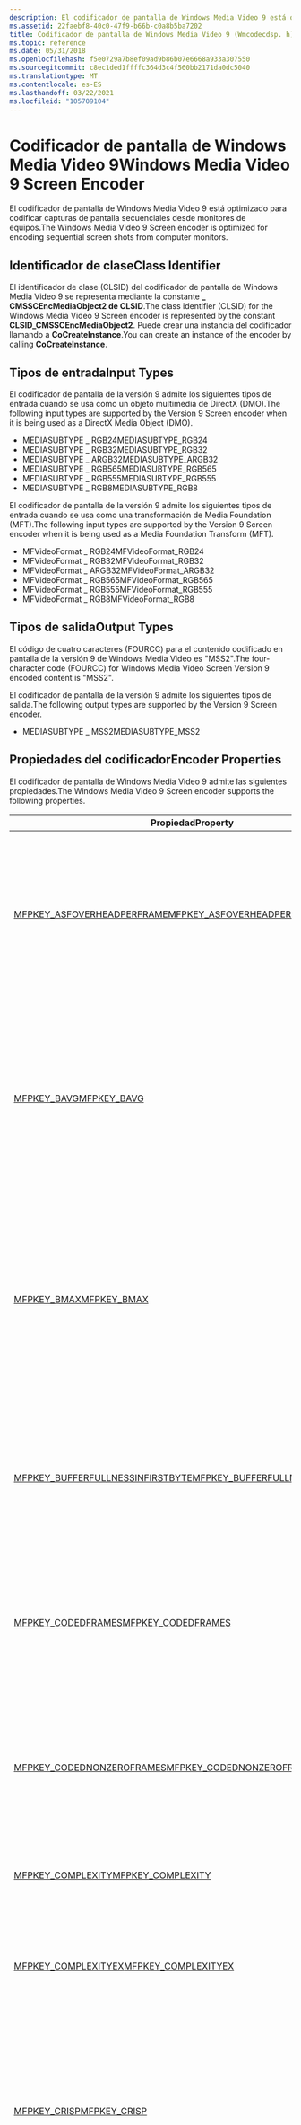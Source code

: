 ```yaml
---
description: El codificador de pantalla de Windows Media Video 9 está optimizado para codificar capturas de pantalla secuenciales desde monitores de equipos.
ms.assetid: 22faebf8-40c0-47f9-b66b-c0a8b5ba7202
title: Codificador de pantalla de Windows Media Video 9 (Wmcodecdsp. h)
ms.topic: reference
ms.date: 05/31/2018
ms.openlocfilehash: f5e0729a7b8ef09ad9b86b07e6668a933a307550
ms.sourcegitcommit: c8ec1ded1ffffc364d3c4f560bb2171da0dc5040
ms.translationtype: MT
ms.contentlocale: es-ES
ms.lasthandoff: 03/22/2021
ms.locfileid: "105709104"
---
```

# <a name="windows-media-video-9-screen-encoder"></a><span data-ttu-id="d34c1-103">Codificador de pantalla de Windows Media Video 9</span><span class="sxs-lookup"><span data-stu-id="d34c1-103">Windows Media Video 9 Screen Encoder</span></span>

<span data-ttu-id="d34c1-104">El codificador de pantalla de Windows Media Video 9 está optimizado para codificar capturas de pantalla secuenciales desde monitores de equipos.</span><span class="sxs-lookup"><span data-stu-id="d34c1-104">The Windows Media Video 9 Screen encoder is optimized for encoding sequential screen shots from computer monitors.</span></span>

## <a name="class-identifier"></a><span data-ttu-id="d34c1-105">Identificador de clase</span><span class="sxs-lookup"><span data-stu-id="d34c1-105">Class Identifier</span></span>

<span data-ttu-id="d34c1-106">El identificador de clase (CLSID) del codificador de pantalla de Windows Media Video 9 se representa mediante la constante **\_ CMSSCEncMediaObject2 de CLSID**.</span><span class="sxs-lookup"><span data-stu-id="d34c1-106">The class identifier (CLSID) for the Windows Media Video 9 Screen encoder is represented by the constant **CLSID\_CMSSCEncMediaObject2**.</span></span> <span data-ttu-id="d34c1-107">Puede crear una instancia del codificador llamando a **CoCreateInstance**.</span><span class="sxs-lookup"><span data-stu-id="d34c1-107">You can create an instance of the encoder by calling **CoCreateInstance**.</span></span>

## <a name="input-types"></a><span data-ttu-id="d34c1-108">Tipos de entrada</span><span class="sxs-lookup"><span data-stu-id="d34c1-108">Input Types</span></span>

<span data-ttu-id="d34c1-109">El codificador de pantalla de la versión 9 admite los siguientes tipos de entrada cuando se usa como un objeto multimedia de DirectX (DMO).</span><span class="sxs-lookup"><span data-stu-id="d34c1-109">The following input types are supported by the Version 9 Screen encoder when it is being used as a DirectX Media Object (DMO).</span></span>

-   <span data-ttu-id="d34c1-110">MEDIASUBTYPE \_ RGB24</span><span class="sxs-lookup"><span data-stu-id="d34c1-110">MEDIASUBTYPE\_RGB24</span></span>
-   <span data-ttu-id="d34c1-111">MEDIASUBTYPE \_ RGB32</span><span class="sxs-lookup"><span data-stu-id="d34c1-111">MEDIASUBTYPE\_RGB32</span></span>
-   <span data-ttu-id="d34c1-112">MEDIASUBTYPE \_ ARGB32</span><span class="sxs-lookup"><span data-stu-id="d34c1-112">MEDIASUBTYPE\_ARGB32</span></span>
-   <span data-ttu-id="d34c1-113">MEDIASUBTYPE \_ RGB565</span><span class="sxs-lookup"><span data-stu-id="d34c1-113">MEDIASUBTYPE\_RGB565</span></span>
-   <span data-ttu-id="d34c1-114">MEDIASUBTYPE \_ RGB555</span><span class="sxs-lookup"><span data-stu-id="d34c1-114">MEDIASUBTYPE\_RGB555</span></span>
-   <span data-ttu-id="d34c1-115">MEDIASUBTYPE \_ RGB8</span><span class="sxs-lookup"><span data-stu-id="d34c1-115">MEDIASUBTYPE\_RGB8</span></span>

<span data-ttu-id="d34c1-116">El codificador de pantalla de la versión 9 admite los siguientes tipos de entrada cuando se usa como una transformación de Media Foundation (MFT).</span><span class="sxs-lookup"><span data-stu-id="d34c1-116">The following input types are supported by the Version 9 Screen encoder when it is being used as a Media Foundation Transform (MFT).</span></span>

-   <span data-ttu-id="d34c1-117">MFVideoFormat \_ RGB24</span><span class="sxs-lookup"><span data-stu-id="d34c1-117">MFVideoFormat\_RGB24</span></span>
-   <span data-ttu-id="d34c1-118">MFVideoFormat \_ RGB32</span><span class="sxs-lookup"><span data-stu-id="d34c1-118">MFVideoFormat\_RGB32</span></span>
-   <span data-ttu-id="d34c1-119">MFVideoFormat \_ ARGB32</span><span class="sxs-lookup"><span data-stu-id="d34c1-119">MFVideoFormat\_ARGB32</span></span>
-   <span data-ttu-id="d34c1-120">MFVideoFormat \_ RGB565</span><span class="sxs-lookup"><span data-stu-id="d34c1-120">MFVideoFormat\_RGB565</span></span>
-   <span data-ttu-id="d34c1-121">MFVideoFormat \_ RGB555</span><span class="sxs-lookup"><span data-stu-id="d34c1-121">MFVideoFormat\_RGB555</span></span>
-   <span data-ttu-id="d34c1-122">MFVideoFormat \_ RGB8</span><span class="sxs-lookup"><span data-stu-id="d34c1-122">MFVideoFormat\_RGB8</span></span>

## <a name="output-types"></a><span data-ttu-id="d34c1-123">Tipos de salida</span><span class="sxs-lookup"><span data-stu-id="d34c1-123">Output Types</span></span>

<span data-ttu-id="d34c1-124">El código de cuatro caracteres (FOURCC) para el contenido codificado en pantalla de la versión 9 de Windows Media Video es "MSS2".</span><span class="sxs-lookup"><span data-stu-id="d34c1-124">The four-character code (FOURCC) for Windows Media Video Screen Version 9 encoded content is "MSS2".</span></span>

<span data-ttu-id="d34c1-125">El codificador de pantalla de la versión 9 admite los siguientes tipos de salida.</span><span class="sxs-lookup"><span data-stu-id="d34c1-125">The following output types are supported by the Version 9 Screen encoder.</span></span>

-   <span data-ttu-id="d34c1-126">MEDIASUBTYPE \_ MSS2</span><span class="sxs-lookup"><span data-stu-id="d34c1-126">MEDIASUBTYPE\_MSS2</span></span>

## <a name="encoder-properties"></a><span data-ttu-id="d34c1-127">Propiedades del codificador</span><span class="sxs-lookup"><span data-stu-id="d34c1-127">Encoder Properties</span></span>

<span data-ttu-id="d34c1-128">El codificador de pantalla de Windows Media Video 9 admite las siguientes propiedades.</span><span class="sxs-lookup"><span data-stu-id="d34c1-128">The Windows Media Video 9 Screen encoder supports the following properties.</span></span>



<table>
<thead>
<tr class="header">
<th><span data-ttu-id="d34c1-129">Propiedad</span><span class="sxs-lookup"><span data-stu-id="d34c1-129">Property</span></span></th>
<th><span data-ttu-id="d34c1-130">Descripción</span><span class="sxs-lookup"><span data-stu-id="d34c1-130">Description</span></span></th>
</tr>
</thead>
<tbody>
<tr class="odd">
<td><span data-ttu-id="d34c1-131"><a href="mfpkey-asfoverheadperframeproperty.md">MFPKEY_ASFOVERHEADPERFRAME</a></span><span class="sxs-lookup"><span data-stu-id="d34c1-131"><a href="mfpkey-asfoverheadperframeproperty.md">MFPKEY_ASFOVERHEADPERFRAME</a></span></span></td>
<td><span data-ttu-id="d34c1-132">Especifica la sobrecarga, en bytes por paquete, necesaria para el contenedor que se usa para almacenar el contenido comprimido.</span><span class="sxs-lookup"><span data-stu-id="d34c1-132">Specifies the overhead, in bytes per packet, required for the container that is used to store the compressed content.</span></span><br/> <dl> <span data-ttu-id="d34c1-133">Windows XP y versiones posteriores.</span><span class="sxs-lookup"><span data-stu-id="d34c1-133">Windows XP and later.</span></span><br />
<span data-ttu-id="d34c1-134">De solo escritura.</span><span class="sxs-lookup"><span data-stu-id="d34c1-134">Write-only.</span></span><br />
</dl></td>
</tr>
<tr class="even">
<td><span data-ttu-id="d34c1-135"><a href="mfpkey-bavgproperty.md">MFPKEY_BAVG</a></span><span class="sxs-lookup"><span data-stu-id="d34c1-135"><a href="mfpkey-bavgproperty.md">MFPKEY_BAVG</a></span></span></td>
<td><span data-ttu-id="d34c1-136">Especifica la ventana de búfer, en milisegundos, de una secuencia de velocidad de bits variable (VBR) restringida con la velocidad de bits media (especificada por <a href="mfpkey-ravgproperty.md">MFPKEY_RAVG</a>).</span><span class="sxs-lookup"><span data-stu-id="d34c1-136">Specifies the buffer window, in milliseconds, of a constrained variable-bit-rate (VBR) stream at its average bit rate (specified by <a href="mfpkey-ravgproperty.md">MFPKEY_RAVG</a>).</span></span><br/> <dl> <span data-ttu-id="d34c1-137">Windows XP y versiones posteriores.</span><span class="sxs-lookup"><span data-stu-id="d34c1-137">Windows XP and later.</span></span><br />
<span data-ttu-id="d34c1-138">Lectura/escritura</span><span class="sxs-lookup"><span data-stu-id="d34c1-138">Read/write.</span></span><br />
</dl></td>
</tr>
<tr class="odd">
<td><span data-ttu-id="d34c1-139"><a href="mfpkey-bmaxproperty.md">MFPKEY_BMAX</a></span><span class="sxs-lookup"><span data-stu-id="d34c1-139"><a href="mfpkey-bmaxproperty.md">MFPKEY_BMAX</a></span></span></td>
<td><span data-ttu-id="d34c1-140">Especifica la ventana de búfer, en milisegundos, de una secuencia de velocidad de bits variable (VBR) restringida en la velocidad de bits máxima (especificada por <a href="mfpkey-rmaxproperty.md">MFPKEY_RMAX</a>).</span><span class="sxs-lookup"><span data-stu-id="d34c1-140">Specifies the buffer window, in milliseconds, of a constrained variable-bit-rate (VBR) stream at its peak bit rate (specified by <a href="mfpkey-rmaxproperty.md">MFPKEY_RMAX</a>).</span></span><br/> <dl> <span data-ttu-id="d34c1-141">Windows XP y versiones posteriores.</span><span class="sxs-lookup"><span data-stu-id="d34c1-141">Windows XP and later.</span></span><br />
<span data-ttu-id="d34c1-142">Lectura/escritura</span><span class="sxs-lookup"><span data-stu-id="d34c1-142">Read/write.</span></span><br />
</dl></td>
</tr>
<tr class="even">
<td><span data-ttu-id="d34c1-143"><a href="mfpkey-bufferfullnessinfirstbyteproperty.md">MFPKEY_BUFFERFULLNESSINFIRSTBYTE</a></span><span class="sxs-lookup"><span data-stu-id="d34c1-143"><a href="mfpkey-bufferfullnessinfirstbyteproperty.md">MFPKEY_BUFFERFULLNESSINFIRSTBYTE</a></span></span></td>
<td><span data-ttu-id="d34c1-144">Especifica si la secuencia de bits de vídeo codificada contiene un valor de llenado de búfer con cada fotograma clave.</span><span class="sxs-lookup"><span data-stu-id="d34c1-144">Specifies whether the encoded video bit stream contains a buffer fullness value with every key frame.</span></span><br/> <dl> <span data-ttu-id="d34c1-145">Windows XP y versiones posteriores.</span><span class="sxs-lookup"><span data-stu-id="d34c1-145">Windows XP and later.</span></span><br />
<span data-ttu-id="d34c1-146">Solo lectura.</span><span class="sxs-lookup"><span data-stu-id="d34c1-146">Read-only.</span></span><br />
</dl></td>
</tr>
<tr class="odd">
<td><span data-ttu-id="d34c1-147"><a href="mfpkey-codedframesproperty.md">MFPKEY_CODEDFRAMES</a></span><span class="sxs-lookup"><span data-stu-id="d34c1-147"><a href="mfpkey-codedframesproperty.md">MFPKEY_CODEDFRAMES</a></span></span></td>
<td><span data-ttu-id="d34c1-148">Especifica el número de fotogramas de vídeo codificados por el códec.</span><span class="sxs-lookup"><span data-stu-id="d34c1-148">Specifies the number of video frames encoded by the codec.</span></span><br/> <dl> <span data-ttu-id="d34c1-149">Windows XP y versiones posteriores.</span><span class="sxs-lookup"><span data-stu-id="d34c1-149">Windows XP and later.</span></span><br />
<span data-ttu-id="d34c1-150">Solo lectura.</span><span class="sxs-lookup"><span data-stu-id="d34c1-150">Read-only.</span></span><br />
</dl></td>
</tr>
<tr class="even">
<td><span data-ttu-id="d34c1-151"><a href="mfpkey-codednonzeroframesproperty.md">MFPKEY_CODEDNONZEROFRAMES</a></span><span class="sxs-lookup"><span data-stu-id="d34c1-151"><a href="mfpkey-codednonzeroframesproperty.md">MFPKEY_CODEDNONZEROFRAMES</a></span></span></td>
<td><span data-ttu-id="d34c1-152">Especifica el número de fotogramas de vídeo codificados por el códec que realmente contienen datos.</span><span class="sxs-lookup"><span data-stu-id="d34c1-152">Specifies the number of video frames encoded by the codec that actually contain data.</span></span><br/> <dl> <span data-ttu-id="d34c1-153">Windows XP y versiones posteriores.</span><span class="sxs-lookup"><span data-stu-id="d34c1-153">Windows XP and later.</span></span><br />
<span data-ttu-id="d34c1-154">Solo lectura.</span><span class="sxs-lookup"><span data-stu-id="d34c1-154">Read-only.</span></span><br />
</dl></td>
</tr>
<tr class="odd">
<td><span data-ttu-id="d34c1-155"><a href="mfpkey-complexityproperty.md">MFPKEY_COMPLEXITY</a></span><span class="sxs-lookup"><span data-stu-id="d34c1-155"><a href="mfpkey-complexityproperty.md">MFPKEY_COMPLEXITY</a></span></span></td>
<td><span data-ttu-id="d34c1-156">Esta propiedad se sustituye por <a href="mfpkey-complexityexproperty.md">MFPKEY_COMPLEXITYEX</a>.</span><span class="sxs-lookup"><span data-stu-id="d34c1-156">This property is superseded by <a href="mfpkey-complexityexproperty.md">MFPKEY_COMPLEXITYEX</a>.</span></span><br/></td>
</tr>
<tr class="even">
<td><span data-ttu-id="d34c1-157"><a href="mfpkey-complexityexproperty.md">MFPKEY_COMPLEXITYEX</a></span><span class="sxs-lookup"><span data-stu-id="d34c1-157"><a href="mfpkey-complexityexproperty.md">MFPKEY_COMPLEXITYEX</a></span></span></td>
<td><span data-ttu-id="d34c1-158">Especifica la complejidad del algoritmo del codificador.</span><span class="sxs-lookup"><span data-stu-id="d34c1-158">Specifies the complexity of the encoder algorithm.</span></span><br/> <dl> <span data-ttu-id="d34c1-159">Windows Vista y versiones posteriores.</span><span class="sxs-lookup"><span data-stu-id="d34c1-159">Windows Vista and later.</span></span><br />
<span data-ttu-id="d34c1-160">De solo escritura.</span><span class="sxs-lookup"><span data-stu-id="d34c1-160">Write-only.</span></span><br />
</dl></td>
</tr>
<tr class="odd">
<td><span data-ttu-id="d34c1-161"><a href="mfpkey-crispproperty.md">MFPKEY_CRISP</a></span><span class="sxs-lookup"><span data-stu-id="d34c1-161"><a href="mfpkey-crispproperty.md">MFPKEY_CRISP</a></span></span></td>
<td><span data-ttu-id="d34c1-162">Especifica una representación numérica del equilibrio entre la suavidad de movimiento y la calidad de la imagen en la salida del códec.</span><span class="sxs-lookup"><span data-stu-id="d34c1-162">Specifies a numeric representation of the tradeoff between motion smoothness and image quality in codec output.</span></span><br/> <dl> <span data-ttu-id="d34c1-163">Windows XP y versiones posteriores.</span><span class="sxs-lookup"><span data-stu-id="d34c1-163">Windows XP and later.</span></span><br />
<span data-ttu-id="d34c1-164">De solo escritura.</span><span class="sxs-lookup"><span data-stu-id="d34c1-164">Write-only.</span></span><br />
</dl></td>
</tr>
<tr class="even">
<td><span data-ttu-id="d34c1-165"><a href="mfpkey-droppedframesproperty.md">MFPKEY_DROPPEDFRAMES</a></span><span class="sxs-lookup"><span data-stu-id="d34c1-165"><a href="mfpkey-droppedframesproperty.md">MFPKEY_DROPPEDFRAMES</a></span></span></td>
<td><span data-ttu-id="d34c1-166">Especifica el número de fotogramas de vídeo que se han quitado durante la codificación.</span><span class="sxs-lookup"><span data-stu-id="d34c1-166">Specifies the number of video frames dropped during encoding.</span></span><br/> <dl> <span data-ttu-id="d34c1-167">Windows XP y versiones posteriores.</span><span class="sxs-lookup"><span data-stu-id="d34c1-167">Windows XP and later.</span></span><br />
<span data-ttu-id="d34c1-168">Solo lectura.</span><span class="sxs-lookup"><span data-stu-id="d34c1-168">Read-only.</span></span><br />
</dl></td>
</tr>
<tr class="odd">
<td><span data-ttu-id="d34c1-169"><a href="mfpkey-endofpassproperty.md">MFPKEY_ENDOFPASS</a></span><span class="sxs-lookup"><span data-stu-id="d34c1-169"><a href="mfpkey-endofpassproperty.md">MFPKEY_ENDOFPASS</a></span></span></td>
<td><span data-ttu-id="d34c1-170">Especifica el final de una fase de codificación.</span><span class="sxs-lookup"><span data-stu-id="d34c1-170">Specifies the end of an encoding pass.</span></span><br/> <dl> <span data-ttu-id="d34c1-171">Windows XP y versiones posteriores.</span><span class="sxs-lookup"><span data-stu-id="d34c1-171">Windows XP and later.</span></span><br />
<span data-ttu-id="d34c1-172">De solo escritura.</span><span class="sxs-lookup"><span data-stu-id="d34c1-172">Write-only.</span></span><br />
</dl></td>
</tr>
<tr class="even">
<td><span data-ttu-id="d34c1-173"><a href="mfpkey-fourccproperty.md">MFPKEY_FOURCC</a></span><span class="sxs-lookup"><span data-stu-id="d34c1-173"><a href="mfpkey-fourccproperty.md">MFPKEY_FOURCC</a></span></span></td>
<td><span data-ttu-id="d34c1-174">Especifica el FOURCC que identifica el codificador que se desea utilizar.</span><span class="sxs-lookup"><span data-stu-id="d34c1-174">Specifies the FOURCC that identifies the encoder you want to use.</span></span><br/> <dl> <span data-ttu-id="d34c1-175">Windows XP y versiones posteriores.</span><span class="sxs-lookup"><span data-stu-id="d34c1-175">Windows XP and later.</span></span><br />
<span data-ttu-id="d34c1-176">De solo escritura.</span><span class="sxs-lookup"><span data-stu-id="d34c1-176">Write-only.</span></span><br />
</dl></td>
</tr>
<tr class="odd">
<td><span data-ttu-id="d34c1-177"><a href="mfpkey-keydistproperty.md">MFPKEY_KEYDIST</a></span><span class="sxs-lookup"><span data-stu-id="d34c1-177"><a href="mfpkey-keydistproperty.md">MFPKEY_KEYDIST</a></span></span></td>
<td><span data-ttu-id="d34c1-178">Especifica el tiempo máximo, en milisegundos, entre los fotogramas clave de la salida del códec.</span><span class="sxs-lookup"><span data-stu-id="d34c1-178">Specifies the maximum time, in milliseconds, between key frames in the codec output.</span></span><br/> <dl> <span data-ttu-id="d34c1-179">Windows XP y versiones posteriores.</span><span class="sxs-lookup"><span data-stu-id="d34c1-179">Windows XP and later.</span></span><br />
<span data-ttu-id="d34c1-180">De solo escritura.</span><span class="sxs-lookup"><span data-stu-id="d34c1-180">Write-only.</span></span><br />
</dl></td>
</tr>
<tr class="even">
<td><span data-ttu-id="d34c1-181"><a href="mfpkey-liveencodeproperty.md">MFPKEY_LIVEENCODE</a></span><span class="sxs-lookup"><span data-stu-id="d34c1-181"><a href="mfpkey-liveencodeproperty.md">MFPKEY_LIVEENCODE</a></span></span></td>
<td><span data-ttu-id="d34c1-182">Obsoleto.</span><span class="sxs-lookup"><span data-stu-id="d34c1-182">Obsolete.</span></span><br/></td>
</tr>
<tr class="odd">
<td><span data-ttu-id="d34c1-183"><a href="mfpkey-passesrecommendedproperty.md">MFPKEY_PASSESRECOMMENDED</a></span><span class="sxs-lookup"><span data-stu-id="d34c1-183"><a href="mfpkey-passesrecommendedproperty.md">MFPKEY_PASSESRECOMMENDED</a></span></span></td>
<td><span data-ttu-id="d34c1-184">Especifica el número máximo de pasos admitidos por el códec.</span><span class="sxs-lookup"><span data-stu-id="d34c1-184">Specifies the maximum number of passes supported by the codec.</span></span><br/> <dl> <span data-ttu-id="d34c1-185">Windows XP y versiones posteriores.</span><span class="sxs-lookup"><span data-stu-id="d34c1-185">Windows XP and later.</span></span><br />
<span data-ttu-id="d34c1-186">Solo lectura.</span><span class="sxs-lookup"><span data-stu-id="d34c1-186">Read-only.</span></span><br />
</dl></td>
</tr>
<tr class="even">
<td><span data-ttu-id="d34c1-187"><a href="mfpkey-passesusedproperty.md">MFPKEY_PASSESUSED</a></span><span class="sxs-lookup"><span data-stu-id="d34c1-187"><a href="mfpkey-passesusedproperty.md">MFPKEY_PASSESUSED</a></span></span></td>
<td><span data-ttu-id="d34c1-188">Windows XP y versiones posteriores.</span><span class="sxs-lookup"><span data-stu-id="d34c1-188">Windows XP and later.</span></span> <span data-ttu-id="d34c1-189">Lectura/escritura</span><span class="sxs-lookup"><span data-stu-id="d34c1-189">Read/write.</span></span><br/> <span data-ttu-id="d34c1-190">Especifica el número de pasos que el códec usará para codificar el contenido.</span><span class="sxs-lookup"><span data-stu-id="d34c1-190">Specifies the number of passes that the codec will use to encode the content.</span></span><br/> <dl> <span data-ttu-id="d34c1-191">Windows XP y versiones posteriores.</span><span class="sxs-lookup"><span data-stu-id="d34c1-191">Windows XP and later.</span></span><br />
<span data-ttu-id="d34c1-192">Lectura/escritura</span><span class="sxs-lookup"><span data-stu-id="d34c1-192">Read/write.</span></span><br />
</dl></td>
</tr>
<tr class="odd">
<td><span data-ttu-id="d34c1-193"><a href="mfpkey-qpperframeproperty.md">MFPKEY_QPPERFRAME</a></span><span class="sxs-lookup"><span data-stu-id="d34c1-193"><a href="mfpkey-qpperframeproperty.md">MFPKEY_QPPERFRAME</a></span></span></td>
<td><span data-ttu-id="d34c1-194">Especifica QP.</span><span class="sxs-lookup"><span data-stu-id="d34c1-194">Specifies QP.</span></span> <span data-ttu-id="d34c1-195">Los valores posibles son de 1,0 a 31,0.</span><span class="sxs-lookup"><span data-stu-id="d34c1-195">Possible values are 1.0 through 31.0.</span></span><br/> <dl> <span data-ttu-id="d34c1-196">Windows Vista y versiones posteriores.</span><span class="sxs-lookup"><span data-stu-id="d34c1-196">Windows Vista and later.</span></span><br />
<span data-ttu-id="d34c1-197">De solo escritura.</span><span class="sxs-lookup"><span data-stu-id="d34c1-197">Write-only.</span></span><br />
</dl></td>
</tr>
<tr class="even">
<td><span data-ttu-id="d34c1-198"><a href="mfpkey-ravgproperty.md">MFPKEY_RAVG</a></span><span class="sxs-lookup"><span data-stu-id="d34c1-198"><a href="mfpkey-ravgproperty.md">MFPKEY_RAVG</a></span></span></td>
<td><span data-ttu-id="d34c1-199">Especifica la velocidad de bits media, en bits por segundo, que se usa para la codificación de velocidad de bits variable (VBR) de dos pasos.</span><span class="sxs-lookup"><span data-stu-id="d34c1-199">Specifies the average bit rate, in bits per second, used for 2-pass variable-bit-rate (VBR) encoding.</span></span><br/> <dl> <span data-ttu-id="d34c1-200">Windows XP y versiones posteriores.</span><span class="sxs-lookup"><span data-stu-id="d34c1-200">Windows XP and later.</span></span><br />
<span data-ttu-id="d34c1-201">Lectura/escritura</span><span class="sxs-lookup"><span data-stu-id="d34c1-201">Read/write.</span></span><br />
</dl></td>
</tr>
<tr class="odd">
<td><span data-ttu-id="d34c1-202"><a href="mfpkey-rmaxproperty.md">MFPKEY_RMAX</a></span><span class="sxs-lookup"><span data-stu-id="d34c1-202"><a href="mfpkey-rmaxproperty.md">MFPKEY_RMAX</a></span></span></td>
<td><span data-ttu-id="d34c1-203">Especifica la velocidad de bits máxima, en bits por segundo, que se usa para la codificación de velocidad de bits variable (VBR) de dos pasos restringidos.</span><span class="sxs-lookup"><span data-stu-id="d34c1-203">Specifies the peak bit rate, in bits per second, used for constrained 2-pass variable-bit-rate (VBR) encoding.</span></span><br/> <dl> <span data-ttu-id="d34c1-204">Windows XP y versiones posteriores.</span><span class="sxs-lookup"><span data-stu-id="d34c1-204">Windows XP and later.</span></span><br />
<span data-ttu-id="d34c1-205">Lectura/escritura</span><span class="sxs-lookup"><span data-stu-id="d34c1-205">Read/write.</span></span><br />
</dl></td>
</tr>
<tr class="even">
<td><span data-ttu-id="d34c1-206"><a href="mfpkey-totalframesproperty.md">MFPKEY_TOTALFRAMES</a></span><span class="sxs-lookup"><span data-stu-id="d34c1-206"><a href="mfpkey-totalframesproperty.md">MFPKEY_TOTALFRAMES</a></span></span></td>
<td><span data-ttu-id="d34c1-207">Especifica el número de fotogramas de vídeo pasados al codificador durante el proceso de codificación.</span><span class="sxs-lookup"><span data-stu-id="d34c1-207">Specifies the number of video frames passed to the encoder during the encoding process.</span></span><br/> <dl> <span data-ttu-id="d34c1-208">Windows XP y versiones posteriores.</span><span class="sxs-lookup"><span data-stu-id="d34c1-208">Windows XP and later.</span></span><br />
<span data-ttu-id="d34c1-209">Solo lectura.</span><span class="sxs-lookup"><span data-stu-id="d34c1-209">Read-only.</span></span><br />
</dl></td>
</tr>
<tr class="odd">
<td><span data-ttu-id="d34c1-210"><a href="mfpkey-vbrenabledproperty.md">MFPKEY_VBRENABLED</a></span><span class="sxs-lookup"><span data-stu-id="d34c1-210"><a href="mfpkey-vbrenabledproperty.md">MFPKEY_VBRENABLED</a></span></span></td>
<td><span data-ttu-id="d34c1-211">Especifica si el códec usará la codificación de velocidad de bits variable (VBR).</span><span class="sxs-lookup"><span data-stu-id="d34c1-211">Specifies whether the codec will use variable-bit-rate (VBR) encoding.</span></span><br/> <dl> <span data-ttu-id="d34c1-212">Windows XP y versiones posteriores.</span><span class="sxs-lookup"><span data-stu-id="d34c1-212">Windows XP and later.</span></span><br />
<span data-ttu-id="d34c1-213">Lectura/escritura</span><span class="sxs-lookup"><span data-stu-id="d34c1-213">Read/write.</span></span><br />
</dl></td>
</tr>
<tr class="even">
<td><span data-ttu-id="d34c1-214"><a href="mfpkey-vbrqualityproperty.md">MFPKEY_VBRQUALITY</a></span><span class="sxs-lookup"><span data-stu-id="d34c1-214"><a href="mfpkey-vbrqualityproperty.md">MFPKEY_VBRQUALITY</a></span></span></td>
<td><span data-ttu-id="d34c1-215">Especifica el nivel de calidad real de la codificación de velocidad de bits variable (VBR) basada en la calidad (1-paso).</span><span class="sxs-lookup"><span data-stu-id="d34c1-215">Specifies the actual quality level for quality based (1-pass) variable-bit-rate (VBR) encoding.</span></span><br/> <dl> <span data-ttu-id="d34c1-216">Windows XP y versiones posteriores.</span><span class="sxs-lookup"><span data-stu-id="d34c1-216">Windows XP and later.</span></span><br />
<span data-ttu-id="d34c1-217">De solo escritura.</span><span class="sxs-lookup"><span data-stu-id="d34c1-217">Write-only.</span></span><br />
</dl></td>
</tr>
<tr class="odd">
<td><span data-ttu-id="d34c1-218"><a href="mfpkey-videowindowproperty.md">MFPKEY_VIDEOWINDOW</a></span><span class="sxs-lookup"><span data-stu-id="d34c1-218"><a href="mfpkey-videowindowproperty.md">MFPKEY_VIDEOWINDOW</a></span></span></td>
<td><span data-ttu-id="d34c1-219">La cantidad de contenido, en milisegundos, que puede caber en el búfer del modelo.</span><span class="sxs-lookup"><span data-stu-id="d34c1-219">The amount of content, in milliseconds, that can fit into the model buffer.</span></span><br/> <dl> <span data-ttu-id="d34c1-220">Windows XP y versiones posteriores,</span><span class="sxs-lookup"><span data-stu-id="d34c1-220">Windows XP and later,</span></span><br />
<span data-ttu-id="d34c1-221">De solo escritura.</span><span class="sxs-lookup"><span data-stu-id="d34c1-221">Write-only.</span></span><br />
</dl></td>
</tr>
<tr class="even">
<td><span data-ttu-id="d34c1-222"><a href="mfpkey-zerobyteframesproperty.md">MFPKEY_ZEROBYTEFRAMES</a></span><span class="sxs-lookup"><span data-stu-id="d34c1-222"><a href="mfpkey-zerobyteframesproperty.md">MFPKEY_ZEROBYTEFRAMES</a></span></span></td>
<td><span data-ttu-id="d34c1-223">Especifica el número de fotogramas de vídeo que se omitieron porque eran duplicados de fotogramas anteriores.</span><span class="sxs-lookup"><span data-stu-id="d34c1-223">Specifies the number of video frames that were skipped because they were duplicates of previous frames.</span></span><br/> <dl> <span data-ttu-id="d34c1-224">Windows XP y versiones posteriores.</span><span class="sxs-lookup"><span data-stu-id="d34c1-224">Windows XP and later.</span></span><br />
<span data-ttu-id="d34c1-225">Solo lectura.</span><span class="sxs-lookup"><span data-stu-id="d34c1-225">Read-only.</span></span><br />
</dl></td>
</tr>
</tbody>
</table>



 

## <a name="remarks"></a><span data-ttu-id="d34c1-226">Observaciones</span><span class="sxs-lookup"><span data-stu-id="d34c1-226">Remarks</span></span>

<span data-ttu-id="d34c1-227">Un objeto de codificador de pantalla expone la interfaz **IMediaObject** para que el objeto pueda usarse como un objeto multimedia de DirectX (DMO) y expone la interfaz **IMFTransform** para que el objeto se pueda usar como una transformación de Media Foundation (MFT).</span><span class="sxs-lookup"><span data-stu-id="d34c1-227">A screen encoder object exposes the **IMediaObject** interface so that the object can be used as a DirectX Media Object (DMO), and it exposes the **IMFTransform** interface so that the object can be used as a Media Foundation Transform (MFT).</span></span>

<span data-ttu-id="d34c1-228">Un codificador de pantalla se comporta como un DMO o una MFT en función de las interfaces que se obtienen y de la versión de Windows que se está ejecutando.</span><span class="sxs-lookup"><span data-stu-id="d34c1-228">A screen encoder behaves as a DMO or an MFT depending on which interfaces you obtain and which version of Windows is running.</span></span> <span data-ttu-id="d34c1-229">En la tabla siguiente se muestran las condiciones en las que un codificador de pantalla se comporta como un DMO o MFT.</span><span class="sxs-lookup"><span data-stu-id="d34c1-229">The following table shows the conditions under which a screen encoder behaves as a DMO or an MFT.</span></span>



| <span data-ttu-id="d34c1-230">Sistema operativo</span><span class="sxs-lookup"><span data-stu-id="d34c1-230">Operating system</span></span>            | <span data-ttu-id="d34c1-231">Comportamiento del codificador</span><span class="sxs-lookup"><span data-stu-id="d34c1-231">Encoder behavior</span></span>                                                                                                                                    |
|-----------------------------|-----------------------------------------------------------------------------------------------------------------------------------------------------|
| <span data-ttu-id="d34c1-232">Windows XP</span><span class="sxs-lookup"><span data-stu-id="d34c1-232">Windows XP</span></span>                  | <span data-ttu-id="d34c1-233">Un codificador de pantalla de Windows Media siempre se comporta como DMO.</span><span class="sxs-lookup"><span data-stu-id="d34c1-233">A Windows Media Screen encoder always behaves as a DMO.</span></span>                                                                                             |
| <span data-ttu-id="d34c1-234">Windows Vista y Windows 7</span><span class="sxs-lookup"><span data-stu-id="d34c1-234">Windows Vista and Windows 7</span></span> | <span data-ttu-id="d34c1-235">De forma predeterminada, un codificador de pantalla de Windows Media se comporta como un DMO.</span><span class="sxs-lookup"><span data-stu-id="d34c1-235">By default, a Windows Media Screen encoder behaves as a DMO.</span></span> <span data-ttu-id="d34c1-236">Si obtiene una interfaz **IMFTransform** en un codificador de pantalla, se comporta como una MFT.</span><span class="sxs-lookup"><span data-stu-id="d34c1-236">If you obtain an **IMFTransform** interface on a screen encoder, it behaves as an MFT.</span></span> |



 

## <a name="requirements"></a><span data-ttu-id="d34c1-237">Requisitos</span><span class="sxs-lookup"><span data-stu-id="d34c1-237">Requirements</span></span>



| <span data-ttu-id="d34c1-238">Requisito</span><span class="sxs-lookup"><span data-stu-id="d34c1-238">Requirement</span></span> | <span data-ttu-id="d34c1-239">Value</span><span class="sxs-lookup"><span data-stu-id="d34c1-239">Value</span></span> |
|-------------------|-----------------------------------------------------------------------------------------|
| <span data-ttu-id="d34c1-240">Remoto</span><span class="sxs-lookup"><span data-stu-id="d34c1-240">Client</span></span><br/> | <span data-ttu-id="d34c1-241">Windows XP, Windows Vista o Windows 7</span><span class="sxs-lookup"><span data-stu-id="d34c1-241">Windows XP, Windows Vista or Windows 7</span></span><br/>                                       |
| <span data-ttu-id="d34c1-242">Encabezado</span><span class="sxs-lookup"><span data-stu-id="d34c1-242">Header</span></span><br/> | <dl> <span data-ttu-id="d34c1-243"><dt>Wmcodecdsp. h</dt></span><span class="sxs-lookup"><span data-stu-id="d34c1-243"><dt>Wmcodecdsp.h</dt></span></span> </dl> |
| <span data-ttu-id="d34c1-244">Archivo DLL</span><span class="sxs-lookup"><span data-stu-id="d34c1-244">DLL</span></span><br/>    | <dl> <span data-ttu-id="d34c1-245"><dt>Wmvsencd.dll</dt></span><span class="sxs-lookup"><span data-stu-id="d34c1-245"><dt>Wmvsencd.dll</dt></span></span> </dl> |



## <a name="see-also"></a><span data-ttu-id="d34c1-246">Vea también</span><span class="sxs-lookup"><span data-stu-id="d34c1-246">See also</span></span>

<dl> <dt>

[<span data-ttu-id="d34c1-247">Objetos Codec</span><span class="sxs-lookup"><span data-stu-id="d34c1-247">Codec Objects</span></span>](codecobjects.md)
</dt> <dt>

[<span data-ttu-id="d34c1-248">Implementación de códecs</span><span class="sxs-lookup"><span data-stu-id="d34c1-248">Codec Implementation</span></span>](codecimplementation.md)
</dt> <dt>

[<span data-ttu-id="d34c1-249">Usar el códec de pantalla de Windows Media Video 9</span><span class="sxs-lookup"><span data-stu-id="d34c1-249">Using the Windows Media Video 9 Screen Codec</span></span>](usingthewindowsmediavideo9screencodec.md)
</dt> <dt>

[<span data-ttu-id="d34c1-250">Descodificador de pantalla de Windows Media Video 9</span><span class="sxs-lookup"><span data-stu-id="d34c1-250">Windows Media Video 9 Screen Decoder</span></span>](windowsmediavideo9screendecoder.md)
</dt> </dl>

 

 




